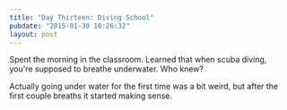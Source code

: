 ```yaml
---
title: "Day Thirteen: Diving School"
pubdate: "2015-01-30 10:26:32"
layout: post
---
```


Spent the morning in the classroom. Learned that when scuba diving, you're supposed to breathe underwater. Who knew?


Actually going under water for the first time was a bit weird, but after the first couple breaths it started making sense. 